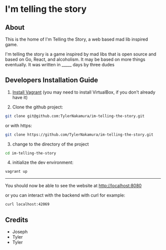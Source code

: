 # I'm telling the story

## About

This is the home of I'm Telling the Story, a web based mad lib inspired game.

I'm telling the story is a game inspired by mad libs that is open source and based on Go, React, and alcoholism.
It may be based on more things eventually.
It was written in _____ days by three dudes

## Developers Installation Guide

1. [Install Vagrant](https://www.vagrantup.com/docs/installation/) (you may need to install VirtualBox, if you don't already have it)

2. Clone the github project:
```bash
git clone git@github.com:TylerNakamura/im-telling-the-story.git
```

or with https:
```bash
git clone https://github.com/TylerNakamura/im-telling-the-story.git
```

3. change to the directory of the project

```bash
cd im-telling-the-story
```

4. initialize the dev environment:

```bash
vagrant up
```

---

You should now be able to see the website at [http://localhost:8080](http://localhost:8080)

or you can interact with the backend with curl for example:

```bash
curl localhost:42069
```

## Credits

- Joseph
- Tyler
- Tyler
